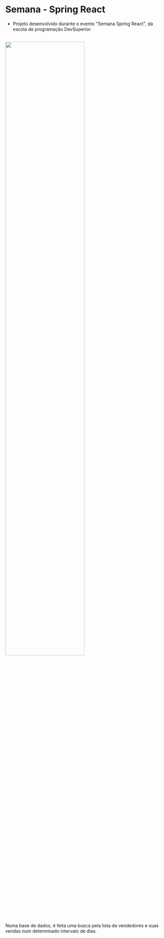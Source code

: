 # Semana - Spring React 

- Projeto desenvolvido durante o evento "Semana Spring React", da escola de programação DevSuperior.

<br>

<img src="https://user-images.githubusercontent.com/96782173/189916203-6e66bfcb-8748-4d8c-836e-ba48b97c716b.gif" width="70%">

Numa base de dados, é feita uma busca pela lista de vendedores e suas vendas num determinado intervalo de dias.
